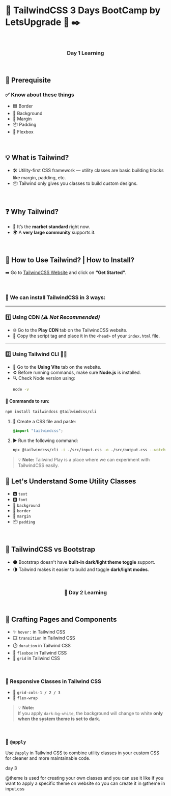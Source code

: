 
# 🎨 TailwindCSS 3 Days BootCamp by LetsUpgrade 📖 ✒️

<br>

### <p align="center"> **Day 1 Learning** </p>

<br>

## 🧠 Prerequisite

### ✅ Know about these things

- 🟦 Border  
- 🎨 Background  
- 📏 Margin  
- 📦 Padding  
- 📐 Flexbox  

<br>

## 💡 What is Tailwind?

- 🛠️ Utility-first CSS framework — utility classes are basic building blocks like margin, padding, etc.
- 📦 Tailwind only gives you classes to build custom designs.

<br>

## ❓ Why Tailwind?

- 🚀 It’s the **market standard** right now.
- 🌍 A **very large community** supports it.

<br>

## 🧰 How to Use Tailwind? | How to Install?

➡️ Go to [TailwindCSS Website](https://tailwindcss.com) and click on **“Get Started”**.

<br>

### 🛑 We can install TailwindCSS in 3 ways:

---

### 1️⃣ Using CDN *(⚠️ Not Recommended)*

- 🌐 Go to the **Play CDN** tab on the TailwindCSS website.
- 🧩 Copy the script tag and place it in the `<head>` of your `index.html` file.

---

### 2️⃣ **Using Tailwind CLI** 🧑‍💻

- 🧭 Go to the **Using Vite** tab on the website.
- ⚙️ Before running commands, make sure **Node.js** is installed.
- 🔍 Check Node version using:  
  ```bash
  node -v
  ```

#### 📜 Commands to run:

```bash
npm install tailwindcss @tailwindcss/cli
```

1. 📄 Create a CSS file and paste:  
   ```css
   @import "tailwindcss";
   ```
2. ▶️ Run the following command:  
   ```bash
   npx @tailwindcss/cli -i ./src/input.css -o ./src/output.css --watch
   ```

> 💡 **Note:** Tailwind Play is a place where we can experiment with TailwindCSS easily.


## 🧩 Let's Understand Some Utility Classes

- 🅰️ `text`  
- 🅱️ `font`  
- 🎨 `background`  
- 🧱 `border`  
- 📏 `margin`  
- 📦 `padding`  

<br>


## 🔄 TailwindCSS vs Bootstrap

- ⚫ Bootstrap doesn't have **built-in dark/light theme toggle** support.
- 🌗 Tailwind makes it easier to build and toggle **dark/light modes**.

<br>

### <p align='center'>📘 **Day 2 Learning**</p> 

<br>



## 🔧 Crafting Pages and Components

- ✨ `hover:` in Tailwind CSS  
- 🎞️ `transition` in Tailwind CSS  
- ⏱️ `duration` in Tailwind CSS  
- 🧰 `flexbox` in Tailwind CSS  
- 🧮 `grid` in Tailwind CSS  

<br>

### 📱 Responsive Classes in Tailwind CSS

- 🧱 `grid-cols-1 / 2 / 3`  
- 🔁 `flex-wrap`  


> 💡 **Note:**  
> If you apply `dark:bg-white`, the background will change to white **only when the system theme is set to dark**.  

<br>

### 🧵 `@apply`  
Use `@apply` in Tailwind CSS to combine utility classes in your custom CSS for cleaner and more maintainable code.


day 3

@theme is used for creating your own classes and you can use it like if you want to apply a specific theme on website so you can create it in @theme in input.css